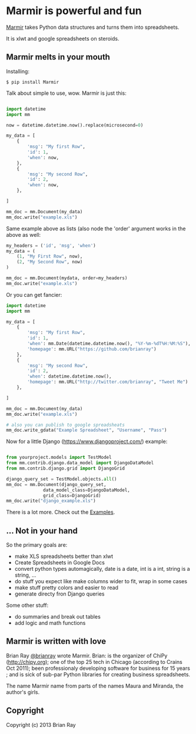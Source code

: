 Marmir is powerful and fun
==========================

[Marmir](http://brianray.github.com/mm/) takes Python data structures and turns them into spreadsheets.

It is xlwt and google spreadsheets on steroids.

## Marmir melts in your mouth

Installing:

```
$ pip install Marmir
```

Talk about simple to use, wow. Marmir is just this:

``` python

import datetime
import mm

now = datetime.datetime.now().replace(microsecond=0)

my_data = [ 
    {
        'msg': "My first Row",
        'id': 1,
        'when': now,
    },
    {
        'msg': "My second Row",
        'id': 2,
        'when': now,
    },

]

mm_doc = mm.Document(my_data)
mm_doc.write("example.xls")
```
Same example above as lists (also node the 'order' argument works in the above as well:
```python
my_headers = ('id', 'msg', 'when')
my_data = (
    (1, "My First Row", now),
    (2, "My Second Row", now)   
)

mm_doc = mm.Document(mydata, order=my_headers)
mm_doc.write("example.xls")
```
Or you can get fancier:

``` python
import datetime
import mm

my_data = [ 
    {
        'msg': "My first Row",
        'id': 1,
        'when': mm.Date(datetime.datetime.now(), "%Y-%m-%dT%H:%M:%S"),
        'homepage': mm.URL("https://github.com/brianray")
    },
    {
        'msg': "My second Row",
        'id': 2,
        'when': datetime.datetime.now(),
        'homepage': mm.URL("http://twitter.com/brianray", "Tweet Me")
    },

]

mm_doc = mm.Document(my_data)
mm_doc.write("example.xls")

# also you can publish to google spreadsheats
mm_doc.write_gdata("Example Spreadsheet", "Username", "Pass")
```

Now for a little Django (https://www.djangoproject.com/) example:

``` python

from yourproject.models import TestModel
from mm.contrib.django.data_model import DjangoDataModel
from mm.contrib.django.grid import DjangoGrid

django_query_set = TestModel.objects.all()
mm_doc = mm.Document(django_query_set, 
              data_model_class=DjangoDataModel, 
              grid_class=DjangoGrid)
mm_doc.write("django_example.xls")
```

There is a lot more. Check out the [Examples](./EXAMPLES.markdown).

## ... Not in your hand

So the primary goals are:

 * make XLS spreadsheets better than xlwt
 * Create Spreadsheets in Google Docs
 * convert python types automagically, date is a date, int is a int, string is a string, ...
 * do stuff you expect like make columns wider to fit, wrap in some cases
 * make stuff pretty colors and easier to read
 * generate directy fron Django queries

Some other stuff:

 * do summaries and break out tables
 * add logic and math functions 
 
## Marmir is written with love

Brian Ray [@brianray](http://twitter.com/brianray) wrote Marmir. Brian: is the organizer of ChiPy
(http://chipy.org); one of the top 25 tech in Chicago (according to Crains Oct
2011); been professionaly developing software for business for 15 years ; and
is sick of sub-par Python libraries for creating business spreadsheets.

The name Marmir name from parts of the names Maura and Miranda, the author's girls.


Copyright
---------

Copyright (c) 2013 Brian Ray

